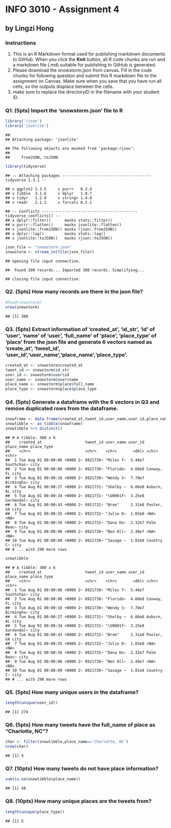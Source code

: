 INFO 3010 - Assignment 4
================

## by Lingzi Hong

### Instructions

1.  This is an R Markdown format used for publishing markdown documents
    to GitHub. When you click the **Knit** button, all R code chunks are
    run and a markdown file (.md) suitable for publishing to GitHub is
    generated.
2.  Please download the snowstorm.json from canvas. Fill in the code
    chunks for following question and submit this R markdown file to the
    assignment on Canvas. Make sure when you save that you have run all
    cells, so the outputs displace between the cells.
3.  make sure to replace the directoryID in the filename with your
    student ID.

### Q1. (5pts) Import the ‘snowstorm.json’ file to R

``` r
library('rjson')
library('jsonlite')
```

    ## 
    ## Attaching package: 'jsonlite'

    ## The following objects are masked from 'package:rjson':
    ## 
    ##     fromJSON, toJSON

``` r
library(tidyverse)
```

    ## -- Attaching packages --------------------------------------- tidyverse 1.3.1 --

    ## v ggplot2 3.3.5     v purrr   0.3.4
    ## v tibble  3.1.6     v dplyr   1.0.7
    ## v tidyr   1.2.0     v stringr 1.4.0
    ## v readr   2.1.2     v forcats 0.5.1

    ## -- Conflicts ------------------------------------------ tidyverse_conflicts() --
    ## x dplyr::filter()      masks stats::filter()
    ## x purrr::flatten()     masks jsonlite::flatten()
    ## x jsonlite::fromJSON() masks rjson::fromJSON()
    ## x dplyr::lag()         masks stats::lag()
    ## x jsonlite::toJSON()   masks rjson::toJSON()

``` r
json_file <- "snowstorm.json"
snowstorm <- stream_in(file(json_file))
```

    ## opening file input connection.

    ##  Found 300 records... Imported 300 records. Simplifying...

    ## closing file input connection.

### Q2. (5pts) How many records are there in the json file?

``` r
#head(snowstorm)
nrow(snowstorm)
```

    ## [1] 300

### Q3. (5pts) Extract information of ‘created_at’, ‘id_str’, ‘id’ of ‘user’, ‘name’ of ‘user’, ‘full_name’ of ‘place’, ‘place_type’ of ‘place’ from the json file and generate 6 vectors named as ‘create_at’, ‘tweet_id’, ‘user_id’,‘user_name’,‘place_name’,‘place_type’.

``` r
created_at <- snowstorm$created_at
tweet_id <- snowstorm$id_str
user_id <- snowstorm$user$id
user_name <- snowstorm$user$name
place_name <- snowstorm$place$full_name
place_type <- snowstorm$place$place_type
```

### Q4. (5pts) Generate a dataframe with the 6 vectors in Q3 and remove duplicated rows from the dataframe.

``` r
snowframe <- data.frame(created_at,tweet_id,user_name,user_id,place_name,place_type)
snowtibble <- as_tibble(snowframe)
snowtibble %>% distinct()
```

    ## # A tibble: 300 x 6
    ##    created_at                   tweet_id user_name user_id place_name place_type
    ##    <chr>                        <chr>    <chr>       <dbl> <chr>      <chr>     
    ##  1 Tue Aug 01 00:00:06 +0000 2~ 8921730~ "Miles T~  5.46e7 Southchas~ city      
    ##  2 Tue Aug 01 00:00:06 +0000 2~ 8921730~ "Florida~  4.60e8 Conway, FL city      
    ##  3 Tue Aug 01 00:00:16 +0000 2~ 8921730~ "Wendy S~  7.70e7 Birmingha~ city      
    ##  4 Tue Aug 01 00:00:27 +0000 2~ 8921731~ "Shelby ~  6.06e8 Auburn, AL city      
    ##  5 Tue Aug 01 00:00:34 +0000 2~ 8921731~ "\U0001f~  3.25e8 Gardendal~ city      
    ##  6 Tue Aug 01 00:00:43 +0000 2~ 8921732~ "Bree"     2.31e8 Pooler, GA city      
    ##  7 Tue Aug 01 00:00:55 +0000 2~ 8921732~ "Julie D~  1.03e8 <NA>       <NA>      
    ##  8 Tue Aug 01 00:00:56 +0000 2~ 8921732~ "Dana Ko~  2.32e7 Palm Beac~ city      
    ##  9 Tue Aug 01 00:00:06 +0000 2~ 8921730~ "Ben All~  2.46e7 <NA>       <NA>      
    ## 10 Tue Aug 01 00:00:09 +0000 2~ 8921730~ "Savage ~  1.01e8 Country C~ city      
    ## # ... with 290 more rows

``` r
snowtibble
```

    ## # A tibble: 300 x 6
    ##    created_at                   tweet_id user_name user_id place_name place_type
    ##    <chr>                        <chr>    <chr>       <dbl> <chr>      <chr>     
    ##  1 Tue Aug 01 00:00:06 +0000 2~ 8921730~ "Miles T~  5.46e7 Southchas~ city      
    ##  2 Tue Aug 01 00:00:06 +0000 2~ 8921730~ "Florida~  4.60e8 Conway, FL city      
    ##  3 Tue Aug 01 00:00:16 +0000 2~ 8921730~ "Wendy S~  7.70e7 Birmingha~ city      
    ##  4 Tue Aug 01 00:00:27 +0000 2~ 8921731~ "Shelby ~  6.06e8 Auburn, AL city      
    ##  5 Tue Aug 01 00:00:34 +0000 2~ 8921731~ "\U0001f~  3.25e8 Gardendal~ city      
    ##  6 Tue Aug 01 00:00:43 +0000 2~ 8921732~ "Bree"     2.31e8 Pooler, GA city      
    ##  7 Tue Aug 01 00:00:55 +0000 2~ 8921732~ "Julie D~  1.03e8 <NA>       <NA>      
    ##  8 Tue Aug 01 00:00:56 +0000 2~ 8921732~ "Dana Ko~  2.32e7 Palm Beac~ city      
    ##  9 Tue Aug 01 00:00:06 +0000 2~ 8921730~ "Ben All~  2.46e7 <NA>       <NA>      
    ## 10 Tue Aug 01 00:00:09 +0000 2~ 8921730~ "Savage ~  1.01e8 Country C~ city      
    ## # ... with 290 more rows

### Q5. (5pts) How many unique users in the dataframe?

``` r
length(unique(user_id))
```

    ## [1] 274

### Q6. (5pts) How many tweets have the full_name of place as “Charlotte, NC”?

``` r
char <- filter(snowtibble,place_name=='Charlotte, NC')
nrow(char)
```

    ## [1] 4

### Q7. (10pts) How many tweets do not have place information?

``` r
sum(is.na(snowtibble$place_name))
```

    ## [1] 48

### Q8. (10pts) How many unique places are the tweets from?

``` r
length(unique(place_type))
```

    ## [1] 5

